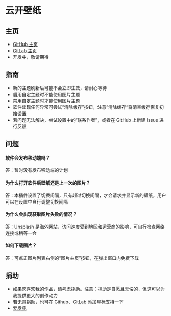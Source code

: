# 云开壁纸

## 主页
* [GitHub 主页](https://github.com/xyk953651094/SkyWallpaper-Electron "跳转至 GitHub 主页")
* [GitLab 主页](https://gitlab.com/xyk953651094/SkyWallpaper-Electron "跳转至 GitLab 主页")
* 开发中，敬请期待

## 指南
* 新的主题刷新后可能不会立即生效，请耐心等待
* 启用自定主题时不能使用图片主题
* 禁用自定主题时才能使用图片主题
* 软件出现任何异常可尝试“清除缓存”按钮，注意”清除缓存“将清空缓存恢复初始设置
* 若问题无法解决，尝试设置中的“联系作者”，或者在 GitHub 上新建 Issue 进行反馈

## 问题
#### 软件会发布移动端吗？
答：暂时没有发布移动端的计划
#### 为什么打开软件后壁纸还是上一次的图片？
答：本插件设置了切换间隔，只有超过切换间隔，才会请求并显示新的壁纸，用户可以在设置中自行调整切换间隔
#### 为什么会出现获取图片失败的情况？
答：Unsplash 是海外网站，访问速度受到地区和运营商的影响，可自行检查网络连接或稍等一会
#### 如何下载图片？
答：可点击图片列表右侧的“图片主页”按钮，在弹出窗口内免费下载

## 捐助
* 如果您喜欢我的作品，请考虑捐助。注意：捐助是自愿且无偿的，但这可以为我提供更大的创作动力
* 若无意捐助，也可在 Github、GitLab 添加星标支持一下
* [爱发电](https://afdian.net/a/xyk953651094 "跳转至爱发电")